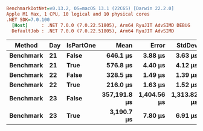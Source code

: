 ``` ini

BenchmarkDotNet=v0.13.2, OS=macOS 13.1 (22C65) [Darwin 22.2.0]
Apple M1 Max, 1 CPU, 10 logical and 10 physical cores
.NET SDK=7.0.100
  [Host]     : .NET 7.0.0 (7.0.22.51805), Arm64 RyuJIT AdvSIMD DEBUG
  DefaultJob : .NET 7.0.0 (7.0.22.51805), Arm64 RyuJIT AdvSIMD


```
|    Method | Day | IsPartOne |         Mean |       Error |      StdDev |
|---------- |---- |---------- |-------------:|------------:|------------:|
| **Benchmark** |  **21** |     **False** |     **646.1 μs** |     **3.88 μs** |     **3.63 μs** |
| **Benchmark** |  **21** |      **True** |     **576.8 μs** |     **4.40 μs** |     **4.12 μs** |
| **Benchmark** |  **22** |     **False** |     **328.5 μs** |     **1.49 μs** |     **1.39 μs** |
| **Benchmark** |  **22** |      **True** |     **216.0 μs** |     **1.63 μs** |     **1.52 μs** |
| **Benchmark** |  **23** |     **False** | **357,191.8 μs** | **1,404.56 μs** | **1,313.82 μs** |
| **Benchmark** |  **23** |      **True** |   **3,190.7 μs** |     **7.80 μs** |     **6.91 μs** |

